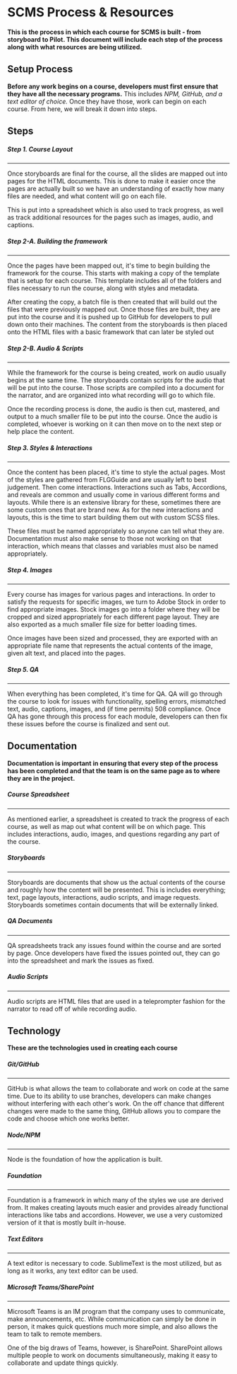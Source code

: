 # SCMS Process & Resources

**This is the process in which each course for SCMS is built - from storyboard to Pilot. This document will include each step of the process along with what resources are being utilized.**

## Setup Process

**Before any work begins on a course, developers must first ensure that they have all the necessary programs.** This includes _NPM, GitHub, and a text editor of choice._ Once they have those, work can begin on each course. From here, we will break it down into steps.


## Steps

##### Step 1. Course Layout
--------------------------------
Once storyboards are final for the course, all the slides are mapped out into pages for the HTML documents. This is done to make it easier once the pages are actually built so we have an understanding of exactly how many files are needed, and what content will go on each file.

This is put into a spreadsheet which is also used to track progress, as well as track additional resources for the pages such as images, audio, and captions.

##### Step 2-A. Building the framework
----------------------------------------------
Once the pages have been mapped out, it's time to begin building the framework for the course. This starts with making a copy of the template that is setup for each course. This template includes all of the folders and files necessary to run the course, along with styles and metadata.

After creating the copy, a batch file is then created that will build out the files that were previously mapped out. Once those files are built, they are put into the course and it is pushed up to GitHub for developers to pull down onto their machines. The content from the storyboards is then placed onto the HTML files with a basic framework that can later be styled out

##### Step 2-B. Audio & Scripts
-------------------------------------
While the framework for the course is being created, work on audio usually begins at the same time. The storyboards contain scripts for the audio that will be put into the course. Those scripts are compiled into a document for the narrator, and are organized into what recording will go to which file.

Once the recording process is done, the audio is then cut, mastered, and output to a much smaller file to be put into the course. Once the audio is completed, whoever is working on it can then move on to the next step or help place the content.

##### Step 3. Styles & Interactions
------------------------------------------
Once the content has been placed, it's time to style the actual pages. Most of the styles are gathered from FLGGuide and are usually left to best judgement. Then come interactions. Interactions such as Tabs, Accordions, and reveals are common and usually come in various different forms and layouts. While there is an extensive library for these, sometimes there are some custom ones that are brand new. As for the new interactions and layouts, this is the time to start building them out with custom SCSS files. 

These files must be named appropriately so anyone can tell what they are. Documentation must also make sense to those not working on that interaction, which means that classes and variables must also be named appropriately.

##### Step 4. Images
------------------------
Every course has images for various pages and interactions. In order to satisfy the requests for specific images, we turn to Adobe Stock in order to find appropriate images. Stock images go into a folder where they will be cropped and sized appropriately for each different page layout. They are also exported as a much smaller file size for better loading times.

Once images have been sized and processed, they are exported with an appropriate file name that represents the actual contents of the image, given alt text, and placed into the pages.

##### Step 5. QA
--------------------
When everything has been completed, it's time for QA. QA will go through the course to look for issues with functionality, spelling errors, mismatched text, audio, captions, images, and (if time permits) 508 compliance. Once QA has gone through this process for each module,  developers can then fix these issues before the course is finalized and sent out.

## Documentation

**Documentation is important in ensuring that every step of the process has been completed and that the team is on the same page as to where they are in the project.**

##### Course Spreadsheet
-----------------------------
As mentioned earlier, a spreadsheet is created to track the progress of each course, as well as map out what content will be on which page. This includes interactions, audio, images, and questions regarding any part of the course.

##### Storyboards
---------------------
Storyboards are documents that show us the actual contents of the course and roughly how the content will be presented. This is includes everything; text, page layouts, interactions, audio scripts, and image requests. Storyboards sometimes contain documents that will be externally linked.

##### QA Documents
----------------------
QA spreadsheets track any issues found within the course and are sorted by page. Once developers have fixed the issues pointed out, they can go into the spreadsheet and mark the issues as fixed.

##### Audio Scripts
-----------------------
Audio scripts are HTML files that are used in a teleprompter fashion for the narrator to read off of while recording audio.

## Technology

**These are the technologies used in creating each course**

##### Git/GitHub
-------------------
GitHub is what allows the team to collaborate and work on code at the same time. Due to its ability to use branches, developers can make changes without interfering with each other's work. On the off chance that different changes were made to the same thing, GitHub allows you to compare the code and choose which one works better.

##### Node/NPM
-----------------
Node is the foundation of how the application is built.

##### Foundation
-------------------
Foundation is a framework in which many of the styles we use are derived from. It makes creating layouts much easier and provides already functional interactions like tabs and accordions. However, we use a very customized version of it that is mostly built in-house.

##### Text Editors
---------------------
A text editor is necessary to code. SublimeText is the most utilized, but as long as it works, any text editor can be used.

##### Microsoft Teams/SharePoint
--------------------------------------
Microsoft Teams is an IM program  that the company uses to communicate, make announcements, etc. While communication can simply be done in person, it makes quick questions much more simple, and also allows the team to talk to remote members.

One of the big draws of Teams, however, is SharePoint. SharePoint allows multiple people to work on documents simultaneously, making it easy to collaborate and update things quickly.
